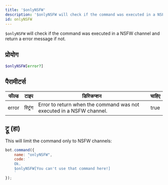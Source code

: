 ```yaml
---
title: '$onlyNSFW'
description: '$onlyNSFW will check if the command was executed in a NSFW channel and return a error message if not.'
id: onlyNSFW
---
```


`$onlyNSFW` will check if the command was executed in a NSFW channel and return a error message if not.

## प्रोयोग

```php
$onlyNSFW[error?]
```

## पैरामीटर्स

| फील्ड | टाइप     | डिस्क्रिप्शन                                                         | चाहिए |
| ----- | -------- | -------------------------------------------------------------------- |:-----:|
| error | स्ट्रिंग | Error to return when the command was not executed in a NSFW channel. | true  |

## ट्रू (हा)

This will limit the command only to NSFW channels:

```javascript
bot.command({
    name: "onlyNSFW",
    code: `
    Ok.
    $onlyNSFW[You can't use that command here!]
    `
});
```